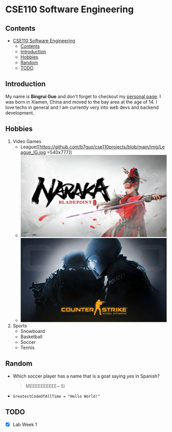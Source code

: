 # CSE110 Software Engineering
## Contents
- [CSE110 Software Engineering](#cse110-software-engineering)
  - [Contents](#contents)
  - [Introduction](#introduction)
  - [Hobbies](#hobbies)
  - [Random](#random)
  - [TODO](#todo)
## Introduction
My name is **Bingrui Guo** and don't forget to checkout my [personal page](https://b7guo.github.io/). I was born in Xiamen, China and moved to the bay area at the age of 14. I love techs in general and I am currently very into web devs and backend development.
## Hobbies
1. Video Games
   - League[[https://github.com/b7guo/cse110projects/blob/main/img/League_IG.jpg =540x777]]
   - ![Naraka:Bladepoint](img/naraka.jpeg)
   - ![CSGO](img/csgo.jpg)
2. Sports
   - Snowboard
   - Basketball
   - Soccer
   - Tennis
## Random
- Which soccer player has a name that is a goat saying yes in Spanish?
    > MEEEEEEEEEE~ Si
- `GreatestCodeOfAllTime = "Hello World!"` 
## TODO
- [x] Lab Week 1